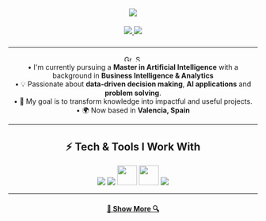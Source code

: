 <h1 align="center">
  <a href="https://git.io/typing-svg">
    <img src="https://readme-typing-svg.herokuapp.com/?lines=Hello,+There!+👋;I'm+Juan+Luis;Nice+to+meet+you;Thanks+for+the+visit!&center=true&size=30">
  </a>
</h1>

<h5 align="center">
  <a href="https://www.linkedin.com/in/juan-luis-german-saura-60020421b/" target="_blank">
    <img src="https://img.shields.io/badge/LinkedIn-0A66C2?style=for-the-badge&logo=linkedin&logoColor=white" />
  </a>
  <a href="mailto: yannisgermansaura@gmail.com" target="_blank">
    <img src="https://img.shields.io/badge/Email-D14836?style=for-the-badge&logo=gmail&logoColor=white" />
  </a>
</h5>

---

<p align="center">
   <img src="https://github.com/vlastimilvasek/country-flags/blob/master/svg/gr.svg" width="16" height="12" alt="Greece"> <img src="https://github.com/vlastimilvasek/country-flags/blob/master/svg/es.svg" width="16" height="12" alt="Spain"> </b><br>
   •  I'm currently pursuing a <b>Master in Artificial Intelligence</b> with a background in <b>Business Intelligence & Analytics</b><br>
   • 💡 Passionate about <b>data-driven decision making</b>, <b>AI applications</b> and <b>problem solving</b>. </b><br>
   • 🚀 My goal is to transform knowledge into impactful and useful projects. </b><br>
   • 🌍 Now based in <b>Valencia, Spain</b> </b><br>
</p>

---

<h2 align="center">⚡ Tech & Tools I Work With</h2>

<p align="center">
  <!-- Lenguajes -->
  <img src="https://skillicons.dev/icons?i=python,r" />
  <!-- Data & AI -->
  <img src="https://skillicons.dev/icons?i=anaconda,tensorflow,pytorch" />
  <!-- DataViz & BI -->
  <img src="https://upload.wikimedia.org/wikipedia/commons/c/cf/New_Power_BI_Logo.svg" width="40" />
  <img src="https://img.icons8.com/color/48/microsoft-excel-2019--v1.png" width="40"/>
  <!-- DevOps & Otros -->
  <img src="https://skillicons.dev/icons?i=git,github,docker,vscode" />
</p>


---

<h4 align="center">
  <a href="https://github.com/ygs1629?tab=repositories" title="Show Repositories">🔎 Show More 🔍</a>
</h4>
